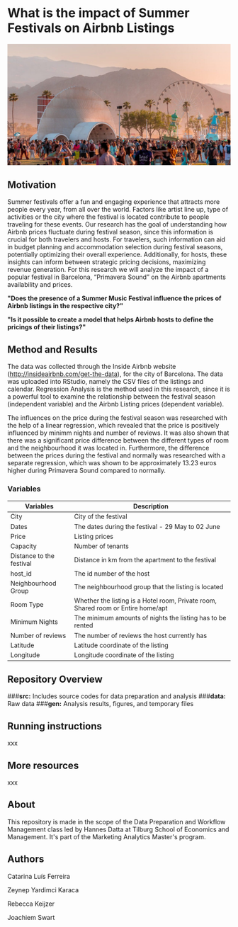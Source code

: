 # What is the impact of Summer Festivals on Airbnb Listings

![Image](summerfestivals.jpg)

## Motivation
Summer festivals offer a fun and engaging experience that attracts more people every year, from all over the world. Factors like artist line up, type of activities or the city where the festival is located contribute to people traveling for these events. 
Our research has the goal of understanding how Airbnb prices fluctuate during festival season, since this information is crucial for both travelers and hosts. For travelers, such information can aid in budget planning and accommodation selection during festival seasons, potentially optimizing their overall experience. Additionally, for hosts, these insights can inform between strategic pricing decisions, maximizing revenue generation. 
For this research we will analyze the impact of a popular festival in Barcelona, “Primavera Sound” on the Airbnb apartments availability and prices.

**"Does the presence of a Summer Music Festival influence the prices of Airbnb listings in the respective city?"**

**"Is it possible to create a model that helps Airbnb hosts to define the pricings of their listings?"**

## Method and Results
The data was collected through the Inside Airbnb website (http://insideairbnb.com/get-the-data), for the city of Barcelona. The data was uploaded into RStudio, namely the CSV files of the listings and calendar.
Regression Analysis is the method used in this research, since it is a powerful tool to examine the relationship between the festival season (independent variable) and the Airbnb Listing prices (dependent variable). 

The influences on the price during the festival season was researched with the help of a linear regression, which revealed that the price is positively influenced by minimm nights and number of reviews. It was also shown that there was a significant price difference between the different types of room and the neighbourhood it was located in. Furthermore, the difference between the prices during the festival and normally was researched with a separate regression, which was shown to be approximately 13.23 euros higher during Primavera Sound compared to normally. 

### Variables

| Variables | Description |
|----------|----------|
| City   | City of the festival   |
| Dates    | The dates during the festival - 29 May to 02 June   |
| Price    | Listing prices   |
| Capacity    | Number of tenants   |
| Distance to the festival    | Distance in km from the apartment to the festival   |
| host_id    | The id number of the host   |
| Neighbourhood Group    | The neighbourhood group that the listing is located  |
| Room Type    | Whether the listing is a Hotel room, Private room, Shared room or Entire home/apt  |
| Minimum Nights    | The minimum amounts of nights the listing has to be rented  |
| Number of reviews    | The number of reviews the host currently has  |
| Latitude    | Latitude coordinate of the listing   |
| Longitude    | Longitude coordinate of the listing  |



## Repository Overview

###**src:** Includes source codes for data preparation and analysis
###**data:** Raw data
###**gen:** Analysis results, figures, and temporary files

## Running instructions
xxx

## More resources
xxx

## About
This repository is made in the scope of the Data Preparation and Workflow Management class led by Hannes Datta at Tilburg School of Economics and Management. It's part of the Marketing Analytics Master's program.

## Authors
Catarina Luís Ferreira

Zeynep Yardimci Karaca

Rebecca Keijzer 

Joachiem Swart
